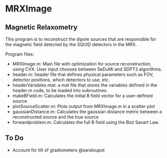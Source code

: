 # MRXImage

Magnetic Relaxometry
--------------------

This program is to reconstruct the dipole sources that are responsible for the magnetic field detected by the SQUID detectors in the MRX.  

Program files:
* MRXImage.m: Main file with optimization for source reconstruction, using CVX.  User input chooses between SeDuMi and SDPT3 algorithms.
* header.m: header file that defines physical parameters such as FOV, detector positions, which detectors to use, etc.
* headerVariables.mat: a mat file that stores the variables defined in the header.m code, to be loaded into subroutines.
* makeBField.m: Calculates the initial B field vector for a user-defined source.
* plotSourceScatter.m: Plots output from MRXImage.m in a scatter plot
* gaussianDistance.m: Calculates the gaussian distance metric between a reconstructed source and the true source
* forwardproblem.m: Calculates the full B field using the Biot Savart Law.

To Do
------
* Account for tilt of gradiometers @saraloupot

